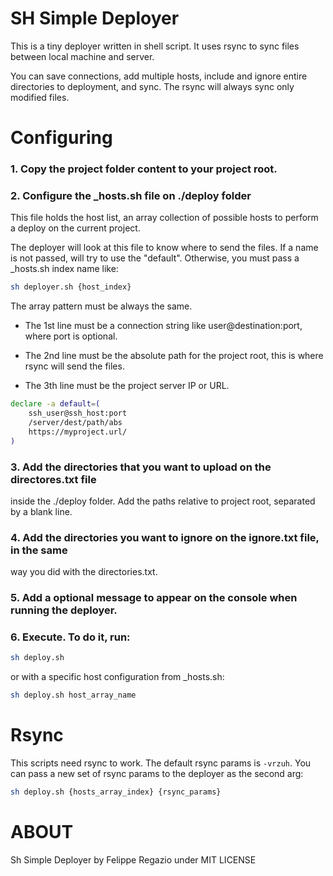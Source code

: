 # SH Simple Deployer

This is a tiny deployer written in shell script. 
It uses rsync to sync files between local machine and server.

You can save connections, add multiple hosts, include and ignore entire directories to deployment,
and sync. The rsync will always sync only modified files.

# Configuring

### 1. Copy the project folder content to your project root.
### 2. Configure the \_hosts.sh file on ./deploy folder

This file holds the host list, an array collection of possible hosts
to perform a deploy on the current project.

The deployer will look at this file to know where to send the files.
If a name is not passed, will try to use the "default". Otherwise,
you must pass a \_hosts.sh index name like:  

``` bash
sh deployer.sh {host_index}
```

The array pattern must be always the same.

- The 1st line must be a connection string like user@destination:port, 
where port is optional.

- The 2nd line must be the absolute path for the project root,
this is where rsync will send the files.

- The 3th line must be the project server IP or URL.

```bash
declare -a default=( 
	ssh_user@ssh_host:port   
	/server/dest/path/abs  
	https://myproject.url/  
)
```

### 3. Add the directories that you want to upload on the directores.txt file
inside the ./deploy folder. Add the paths relative to project root, separated
by a blank line.

### 4. Add the directories you want to ignore on the ignore.txt file, in the same
way you did with the directories.txt.

### 5. Add a optional message to appear on the console when running the deployer.

### 6. Execute. To do it, run:

```bash
sh deploy.sh
```

or with a specific host configuration from \_hosts.sh:

```bash
sh deploy.sh host_array_name
```

# Rsync

This scripts need rsync to work. The default rsync params is `-vrzuh`.
You can pass a new set of rsync params to the deployer as the second arg:

```bash
sh deploy.sh {hosts_array_index} {rsync_params}
```

# ABOUT

Sh Simple Deployer by Felippe Regazio under MIT LICENSE